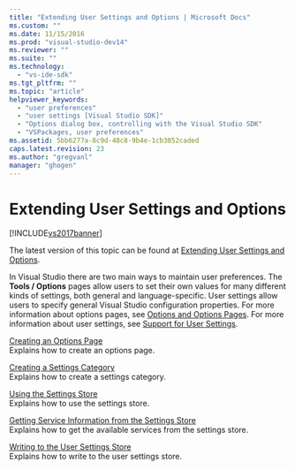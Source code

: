 ```yaml
---
title: "Extending User Settings and Options | Microsoft Docs"
ms.custom: ""
ms.date: 11/15/2016
ms.prod: "visual-studio-dev14"
ms.reviewer: ""
ms.suite: ""
ms.technology: 
  - "vs-ide-sdk"
ms.tgt_pltfrm: ""
ms.topic: "article"
helpviewer_keywords: 
  - "user preferences"
  - "user settings [Visual Studio SDK]"
  - "Options dialog box, controlling with the Visual Studio SDK"
  - "VSPackages, user preferences"
ms.assetid: 5bb6277a-8c9d-48c8-9b4e-1cb3052caded
caps.latest.revision: 23
ms.author: "gregvanl"
manager: "ghogen"
---
```

# Extending User Settings and Options
[!INCLUDE[vs2017banner](../includes/vs2017banner.md)]

The latest version of this topic can be found at [Extending User Settings and Options](https://docs.microsoft.com/visualstudio/extensibility/extending-user-settings-and-options).  
  
In Visual Studio there are two main ways to maintain user preferences. The **Tools / Options** pages allow users to set their own values for many different kinds of settings, both general and language-specific. User settings allow users to specify general Visual Studio configuration properties. For more information about options pages, see [Options and Options Pages](../extensibility/internals/options-and-options-pages.md). For more information about user settings, see [Support for User Settings](../extensibility/internals/support-for-user-settings.md).  
  
 [Creating an Options Page](../extensibility/creating-an-options-page.md)  
 Explains how to create an options page.  
  
 [Creating a Settings Category](../extensibility/creating-a-settings-category.md)  
 Explains how to create a settings category.  
  
 [Using the Settings Store](../extensibility/using-the-settings-store.md)  
 Explains how to use the settings store.  
  
 [Getting Service Information from the Settings Store](../extensibility/getting-service-information-from-the-settings-store.md)  
 Explains how to get the available services from the settings store.  
  
 [Writing to the User Settings Store](../extensibility/writing-to-the-user-settings-store.md)  
 Explains how to write to the user settings store.

